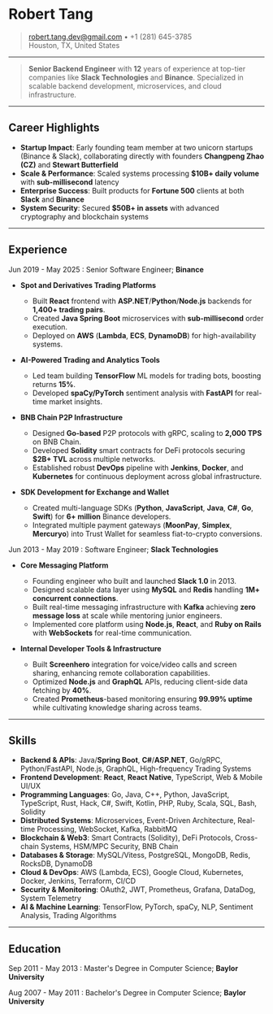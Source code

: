 Robert Tang
============

> <robert.tang.dev@gmail.com> • +1 (281) 645-3785 \
> Houston, TX, United States

----

> **Senior Backend Engineer** with **12** years of experience at top-tier companies like **Slack Technologies** and **Binance**. Specialized in scalable backend development, microservices, and cloud infrastructure.

----

Career Highlights
---------------

* **Startup Impact**: Early founding team member at two unicorn startups (Binance & Slack), collaborating directly with founders **Changpeng Zhao (CZ)** and **Stewart Butterfield**
* **Scale & Performance**: Scaled systems processing **$10B+ daily volume** with **sub-millisecond** latency
* **Enterprise Success**: Built products for **Fortune 500** clients at both **Slack** and **Binance**
* **System Security**: Secured **$50B+ in assets** with advanced cryptography and blockchain systems

----

Experience
----------

Jun 2019 - May 2025
:   Senior Software Engineer; **Binance**

- **Spot and Derivatives Trading Platforms**
    - Built **React** frontend with **ASP.NET**/**Python**/**Node.js** backends for **1,400+ trading pairs**.
    - Created **Java Spring Boot** microservices with **sub-millisecond** order execution.
    - Deployed on **AWS** (**Lambda**, **ECS**, **DynamoDB**) for high-availability systems.

- **AI-Powered Trading and Analytics Tools**
    - Led team building **TensorFlow** ML models for trading bots, boosting returns **15%**.
    - Developed **spaCy/PyTorch** sentiment analysis with **FastAPI** for real-time market insights.

- **BNB Chain P2P Infrastructure**
    - Designed **Go-based** P2P protocols with gRPC, scaling to **2,000 TPS** on BNB Chain.
    - Developed **Solidity** smart contracts for DeFi protocols securing **$2B+ TVL** across multiple networks.
    - Established robust **DevOps** pipeline with **Jenkins**, **Docker**, and **Kubernetes** for continuous deployment across global infrastructure.

- **SDK Development for Exchange and Wallet**
    - Created multi-language SDKs (**Python**, **JavaScript**, **Java**, **C#**, **Go**, **Swift**) for **6+ million** Binance developers.
    - Integrated multiple payment gateways (**MoonPay**, **Simplex**, **Mercuryo**) into Trust Wallet for seamless fiat-to-crypto conversions.

Jun 2013 - May 2019
:   Software Engineer; **Slack Technologies**

- **Core Messaging Platform**
    - Founding engineer who built and launched **Slack 1.0** in 2013.
    - Designed scalable data layer using **MySQL** and **Redis** handling **1M+ concurrent connections**.
    - Built real-time messaging infrastructure with **Kafka** achieving **zero message loss** at scale while mentoring junior engineers.
    - Implemented core platform using **Node.js**, **React**, and **Ruby on Rails** with **WebSockets** for real-time communication.

- **Internal Developer Tools & Infrastructure**
    - Built **Screenhero** integration for voice/video calls and screen sharing, enhancing remote collaboration capabilities.
    - Optimized **Node.js** and **GraphQL** APIs, reducing client-side data fetching by **40%**.
    - Created **Prometheus**-based monitoring ensuring **99.99% uptime** while cultivating knowledge sharing across teams.

----

Skills
------

* **Backend & APIs**: Java/**Spring Boot**, **C#**/**ASP.NET**, Go/gRPC, Python/FastAPI, Node.js, GraphQL, High-frequency Trading Systems
* **Frontend Development**: **React**, **React Native**, TypeScript, Web & Mobile UI/UX
* **Programming Languages**: Go, Java, C++, Python, JavaScript, TypeScript, Rust, Hack, C#, Swift, Kotlin, PHP, Ruby, Scala, SQL, Bash, Solidity
* **Distributed Systems**: Microservices, Event-Driven Architecture, Real-time Processing, WebSocket, Kafka, RabbitMQ
* **Blockchain & Web3**: Smart Contracts (Solidity), DeFi Protocols, Cross-chain Systems, HSM/MPC Security, BNB Chain
* **Databases & Storage**: MySQL/Vitess, PostgreSQL, MongoDB, Redis, RocksDB, DynamoDB
* **Cloud & DevOps**: AWS (Lambda, ECS), Google Cloud, Kubernetes, Docker, Jenkins, Terraform, CI/CD
* **Security & Monitoring**: OAuth2, JWT, Prometheus, Grafana, DataDog, System Telemetry
* **AI & Machine Learning**: TensorFlow, PyTorch, spaCy, NLP, Sentiment Analysis, Trading Algorithms

----

Education
---------

Sep 2011 - May 2013
:   Master's Degree in Computer Science; **Baylor University**

Aug 2007 - May 2011
:   Bachelor's Degree in Computer Science; **Baylor University**
